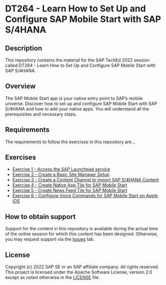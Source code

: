 # DT264 - Learn How to Set Up and Configure SAP Mobile Start with SAP S/4HANA

## Description

This repository contains the material for the SAP TechEd 2022 session called DT264 - Learn How to Set Up and Configure SAP Mobile Start with SAP S/4HANA.

## Overview

The SAP Mobile Start app is your native entry point to SAP’s mobile universe.
Discover how to set up and configure SAP Mobile Start with SAP S/4HANA and how to add your native apps. You will understand all the prerequisites and necessary steps.

## Requirements

The requirements to follow the exercises in this repository are...

## Exercises

- [Exercise 1 - Access the SAP Launchpad service](exercises/ex1/)
- [Exercise 2 - Create a Basic Site Manager Setup](exercises/ex2/)
- [Exercise 3 - Create a Content Channel to import SAP S/4HANA Content](exercises/ex3/)
- [Exercise 4 - Create Native App Tile for SAP Mobile Start](exercises/ex4/)
- [Exercise 5 - Create News Feed Tile for SAP Mobile Start](exercises/ex5/)
- [Exercise 6 - Configure Voice Commands for SAP Mobile Start on Apple iOS](exercises/ex6/)

## How to obtain support

Support for the content in this repository is available during the actual time of the online session for which this content has been designed. Otherwise, you may request support via the [Issues](../../issues) tab.

## License

Copyright (c) 2022 SAP SE or an SAP affiliate company. All rights reserved. This project is licensed under the Apache Software License, version 2.0 except as noted otherwise in the [LICENSE](LICENSES/Apache-2.0.txt) file.
